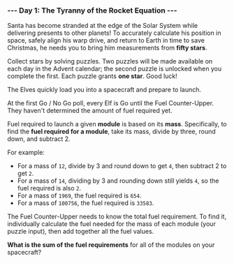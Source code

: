 ### --- Day 1: The Tyranny of the Rocket Equation ---

Santa has become stranded at the edge of the Solar System while delivering
presents to other planets! To accurately calculate his position in space,
safely align his warp drive, and return to Earth in time to save Christmas,
he needs you to bring him measurements from **fifty stars**.

Collect stars by solving puzzles. Two puzzles will be made available on
each day in the Advent calendar; the second puzzle is unlocked when you
complete the first. Each puzzle grants **one star**. Good luck!

The Elves quickly load you into a spacecraft and prepare to launch.

At the first Go / No Go poll, every Elf is Go until the Fuel Counter-Upper.
They haven't determined the amount of fuel required yet.

Fuel required to launch a given **module** is based on its **mass**. Specifically,
to find the **fuel required for a module**, take its mass, divide by three,
round down, and subtract 2.

For example:

- For a mass of `12`, divide by 3 and round down to get `4`, then subtract 2
to get `2`.
- For a mass of `14`, dividing by 3 and rounding down still yields `4`, so
the fuel required is also `2`.
- For a mass of `1969`, the fuel required is `654`.
- For a mass of `100756`, the fuel required is `33583`.

The Fuel Counter-Upper needs to know the total fuel requirement. To find
it, individually calculate the fuel needed for the mass of each module
(your puzzle input), then add together all the fuel values.

**What is the sum of the fuel requirements** for all of the modules on your
spacecraft?
